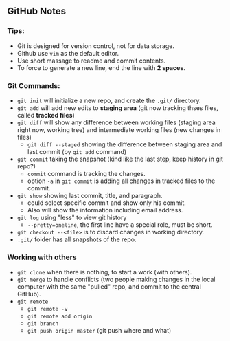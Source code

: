 ## GitHub Notes

### Tips:
- Git is designed for version control, not for data storage.
- Github use `vim` as the default editor.
- Use short massage to readme and commit contents.
- To force to generate a new line, end the line with **2 spaces**.

### Git Commands:
- `git init` will initialize a new repo, and create the `.git/` directory.
- `git add` will add new edits to **staging area** (git now tracking thses files, called **tracked files**)
- `git diff` will show any difference between working files (staging area right now, working tree) and intermediate working files (new changes in files)
    * `git diff --staged` showing the difference between staging area and last commit (by `git add` command)
- `git commit` taking the snapshot (kind like the last step, keep history in git repo?)
    * `commit` command is tracking the changes.
    * option `-a` in `git commit` is adding all changes in tracked files to the commit.
- `git show` showing last commit, title, and paragraph.
    * could select specific commit and show only his commit.
    * Also will show the information including email address.
- `git log` using "less" to view git history
    * `--pretty=oneline`, the first line have a special role, must be short.
- `git checkout --<file>` is to discard changes in working directory.
- `.git/` folder has all snapshots of the repo.

### Working with others
- `git clone` when there is nothing, to start a work (with others).
- `git merge` to handle conflicts (two people making changes in the local computer with the same "pulled" repo, and commit to the central GitHub).
- `git remote`
    * `git remote -v`
    * `git remote add origin`
    * `git branch`
    * `git push origin master` (git push where and what)


